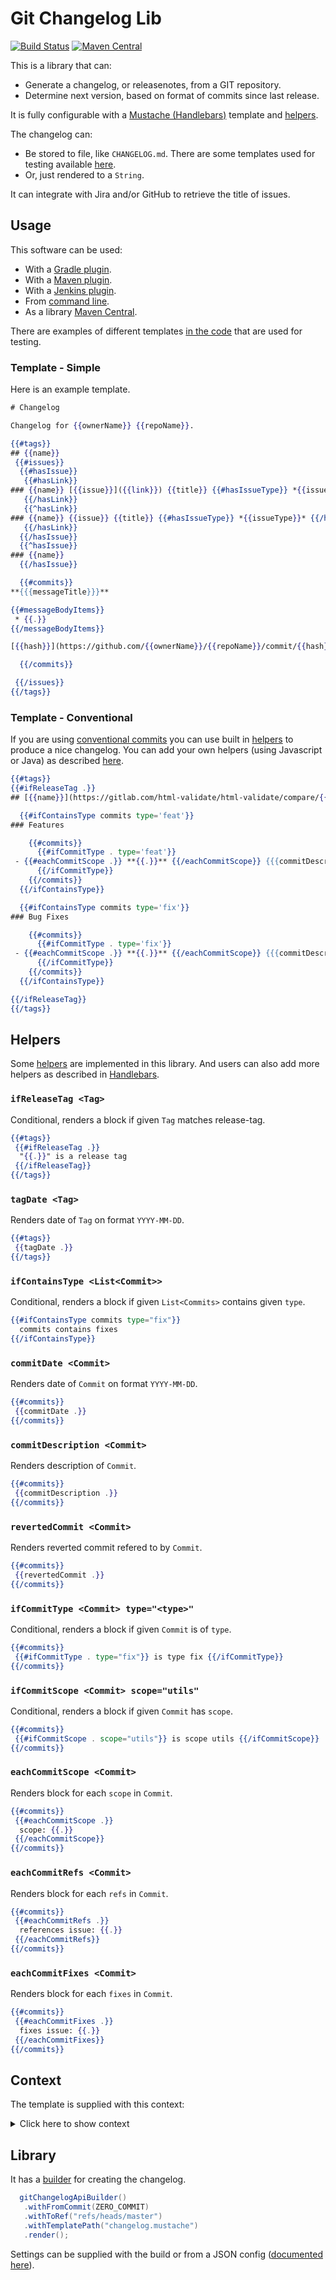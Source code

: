 # Git Changelog Lib

[![Build Status](https://travis-ci.org/tomasbjerre/git-changelog-lib.svg?branch=master)](https://travis-ci.org/tomasbjerre/git-changelog-lib)
[![Maven Central](https://maven-badges.herokuapp.com/maven-central/se.bjurr.gitchangelog/git-changelog-lib/badge.svg)](https://maven-badges.herokuapp.com/maven-central/se.bjurr.gitchangelog/git-changelog-lib)

This is a library that can:

- Generate a changelog, or releasenotes, from a GIT repository.
- Determine next version, based on format of commits since last release.

It is fully configurable with a [Mustache (Handlebars)](https://github.com/jknack/handlebars.java) template and [helpers](#Helpers).

The changelog can:

- Be stored to file, like `CHANGELOG.md`. There are some templates used for testing available [here](/src/test/resources/templatetest).
- Or, just rendered to a `String`.

It can integrate with Jira and/or GitHub to retrieve the title of issues.

## Usage

This software can be used:

- With a [Gradle plugin](https://github.com/tomasbjerre/git-changelog-gradle-plugin).
- With a [Maven plugin](https://github.com/tomasbjerre/git-changelog-maven-plugin).
- With a [Jenkins plugin](https://github.com/jenkinsci/git-changelog-plugin).
- From [command line](https://github.com/tomasbjerre/git-changelog-command-line).
- As a library [Maven Central](http://search.maven.org/#search%7Cga%7C1%7Ca%3A%22git-changelog-lib%22).

There are examples of different templates [in the code](/src/test/resources) that are used for testing.

### Template - Simple

Here is an example template.

```hbs
# Changelog

Changelog for {{ownerName}} {{repoName}}.

{{#tags}}
## {{name}}
 {{#issues}}
  {{#hasIssue}}
   {{#hasLink}}
### {{name}} [{{issue}}]({{link}}) {{title}} {{#hasIssueType}} *{{issueType}}* {{/hasIssueType}} {{#hasLabels}} {{#labels}} *{{.}}* {{/labels}} {{/hasLabels}}
   {{/hasLink}}
   {{^hasLink}}
### {{name}} {{issue}} {{title}} {{#hasIssueType}} *{{issueType}}* {{/hasIssueType}} {{#hasLabels}} {{#labels}} *{{.}}* {{/labels}} {{/hasLabels}}
   {{/hasLink}}
  {{/hasIssue}}
  {{^hasIssue}}
### {{name}}
  {{/hasIssue}}

  {{#commits}}
**{{{messageTitle}}}**

{{#messageBodyItems}}
 * {{.}}
{{/messageBodyItems}}

[{{hash}}](https://github.com/{{ownerName}}/{{repoName}}/commit/{{hash}}) {{authorName}} *{{commitTime}}*

  {{/commits}}

 {{/issues}}
{{/tags}}
```

### Template - Conventional

If you are using [conventional commits](https://www.conventionalcommits.org/en/v1.0.0/) you can use built in [helpers](/src/main/java/se/bjurr/gitchangelog/api/helpers) to produce a nice changelog. You can add your own helpers (using Javascript or Java) as described [here](https://github.com/jknack/handlebars.java).

```hbs
{{#tags}}
{{#ifReleaseTag .}}
## [{{name}}](https://gitlab.com/html-validate/html-validate/compare/{{name}}) ({{tagDate .}})

  {{#ifContainsType commits type='feat'}}
### Features

    {{#commits}}
      {{#ifCommitType . type='feat'}}
 - {{#eachCommitScope .}} **{{.}}** {{/eachCommitScope}} {{{commitDescription .}}} ([{{hash}}](https://gitlab.com/html-validate/html-validate/commit/{{hashFull}}))
      {{/ifCommitType}}
    {{/commits}}
  {{/ifContainsType}}

  {{#ifContainsType commits type='fix'}}
### Bug Fixes

    {{#commits}}
      {{#ifCommitType . type='fix'}}
 - {{#eachCommitScope .}} **{{.}}** {{/eachCommitScope}} {{{commitDescription .}}} ([{{hash}}](https://gitlab.com/html-validate/html-validate/commit/{{hashFull}}))
      {{/ifCommitType}}
    {{/commits}}
  {{/ifContainsType}}

{{/ifReleaseTag}}
{{/tags}}
```

## Helpers

Some [helpers](/src/main/java/se/bjurr/gitchangelog/api/helpers) are implemented in this library. And users can also add more helpers as described in [Handlebars](https://github.com/jknack/handlebars.java).

### `ifReleaseTag <Tag>`

Conditional, renders a block if given `Tag` matches release-tag.

```hbs
{{#tags}}
 {{#ifReleaseTag .}}
  "{{.}}" is a release tag
 {{/ifReleaseTag}}
{{/tags}}
```

### `tagDate <Tag>`

Renders date of `Tag` on format `YYYY-MM-DD`.

```hbs
{{#tags}}
 {{tagDate .}}
{{/tags}}
```

### `ifContainsType <List<Commit>>`

Conditional, renders a block if given `List<Commits>` contains given `type`.

```hbs
{{#ifContainsType commits type="fix"}}
  commits contains fixes
{{/ifContainsType}}
```

### `commitDate <Commit>`

Renders date of `Commit` on format `YYYY-MM-DD`.

```hbs
{{#commits}}
 {{commitDate .}}
{{/commits}}
```

### `commitDescription <Commit>`

Renders description of `Commit`.

```hbs
{{#commits}}
 {{commitDescription .}}
{{/commits}}
```

### `revertedCommit <Commit>`

Renders reverted commit refered to by `Commit`.

```hbs
{{#commits}}
 {{revertedCommit .}}
{{/commits}}
```

### `ifCommitType <Commit> type="<type>"`

Conditional, renders a block if given `Commit` is of `type`.

```hbs
{{#commits}}
 {{#ifCommitType . type="fix"}} is type fix {{/ifCommitType}}
{{/commits}}
```

### `ifCommitScope <Commit> scope="utils"`

Conditional, renders a block if given `Commit` has `scope`.

```hbs
{{#commits}}
 {{#ifCommitScope . scope="utils"}} is scope utils {{/ifCommitScope}}
{{/commits}}
```

### `eachCommitScope <Commit>`

Renders block for each `scope` in `Commit`.

```hbs
{{#commits}}
 {{#eachCommitScope .}}
  scope: {{.}}
 {{/eachCommitScope}}
{{/commits}}
```

### `eachCommitRefs <Commit>`

Renders block for each `refs` in `Commit`.

```hbs
{{#commits}}
 {{#eachCommitRefs .}}
  references issue: {{.}}
 {{/eachCommitRefs}}
{{/commits}}
```

### `eachCommitFixes <Commit>`

Renders block for each `fixes` in `Commit`.

```hbs
{{#commits}}
 {{#eachCommitFixes .}}
  fixes issue: {{.}}
 {{/eachCommitFixes}}
{{/commits}}
```

## Context

The template is supplied with this context:

<details><summary>Click here to show context</summary>
<p>

```
- ownerName (Derived from the clone URL, for this repo it would be "tomasbjerre")
- repoName (Derived from the clone URL, for this repo it would be "git-changelog-lib")
* commits
 - authorName
 - authorEmailAddress
 - commitTime
 - hash
 - hashFull
 - merge (True if this is a merge-commit)
 - message (The full message)
 - messageTitle (Only the first line of the message)
 - messageBody (Everything, except the title)
 * messageBodyItems (List of strings, the lines after the title)
* tags
 - name
 - annotation
 - tagTime
 - hasTagTime
 * commits
  - authorName
  - authorEmailAddress
  - commitTime
  - hash
  - hashFull
  - merge (True if this is a merge-commit)
  - message (The full message)
  - messageTitle (Only the first line of the message)
  - messageBody (Everything, except the title)
  * messageBodyItems (List of strings, the lines after the title)
 * authors
  - authorName
  - authorEmail
  * commits
   - authorName
   - authorEmailAddress
   - commitTime
   - hash
   - hashFull
   - merge (True if this is a merge-commit)
   - message (The full message)
   - messageTitle (Only the first line of the message)
   - messageBody (Everything, except the title)
   * messageBodyItems (List of strings, the lines after the title)
 * issueTypes
  - name (Like GitHub, GitLab, Jira, ...)
  * issues
   - name
   - hasIssue
   - issue
   - hasLink
   - link
   - hasTitle
   - title
   - hasDescription
   - description
   - hasType
   - type
   - isJira
   - isGitHub
   - isGitLab
   - isCustom
   - isNoIssue
   - hasLabels
   - labels
   - hasLinkedIssues
   - linkedIssues
   * commits
    - authorName
    - authorEmailAddress
    - commitTime
    - hash
    - hashFull
    - merge (True if this is a merge-commit)
    - message (The full message)
    - messageTitle (Only the first line of the message)
    - messageBody (Everything, except the title)
    * messageBodyItems (List of strings, the lines after the title)
   * authors
    - authorName
    - authorEmail
    * commits
     - authorName
     - authorEmailAddress
     - commitTime
     - hash
     - hashFull
     - merge (True if this is a merge-commit)
     - message (The full message)
     - messageTitle (Only the first line of the message)
     - messageBody (Everything, except the title)
     * messageBodyItems (List of strings, the lines after the title)
 * issues
  - name
  - hasIssue
  - issue
  - hasLink
  - link
  - hasTitle
  - title
  - hasDescription
  - description
  - hasType
  - type
  - isJira
  - isGitHub
  - isGitLab
  - isCustom
  - isNoIssue
  - hasLabels
  - labels
  - hasLinkedIssues
  - linkedIssues
  * commits
   - authorName
   - authorEmailAddress
   - commitTime
   - hash
   - hashFull
   - merge (True if this is a merge-commit)
   - message (The full message)
   - messageTitle (Only the first line of the message)
   - messageBody (Everything, except the title)
   * messageBodyItems (List of strings, the lines after the title)
  * authors
   - authorName
   - authorEmail
   * commits
    - authorName
    - authorEmailAddress
    - commitTime
    - hash
    - hashFull
    - merge (True if this is a merge-commit)
    - message (The full message)
    - messageTitle (Only the first line of the message)
    - messageBody (Everything, except the title)
    * messageBodyItems (List of strings, the lines after the title)
* authors
 - authorName
 - authorEmail
 * commits
  - authorName
  - authorEmailAddress
  - commitTime
  - hash
  - hashFull
  - merge (True if this is a merge-commit)
  - message (The full message)
  - messageTitle (Only the first line of the message)
  - messageBody (Everything, except the title)
  * messageBodyItems (List of strings, the lines after the title)
* issues
 - name
 - hasIssue
 - issue
 - hasLink
 - link
 - hasTitle
 - title
 - hasDescription
 - description
 - hasType
 - type
 - isJira
 - isGitHub
 - isGitLab
 - isCustom
 - isNoIssue
 - hasLabels
 - labels
 - hasLinkedIssues
 - linkedIssues
 * commits
  - authorName
  - authorEmailAddress
  - commitTime
  - hash
  - hashFull
  - merge (True if this is a merge-commit)
  - message (The full message)
  - messageTitle (Only the first line of the message)
  - messageBody (Everything, except the title)
  * messageBodyItems (List of strings, the lines after the title)
 * authors
  - authorName
  - authorEmail
  * commits
   - authorName
   - authorEmailAddress
   - commitTime
   - hash
   - hashFull
   - merge (True if this is a merge-commit)
   - message (The full message)
   - messageTitle (Only the first line of the message)
   - messageBody (Everything, except the title)
   * messageBodyItems (List of strings, the lines after the title)
```

</p>
</details>

## Library

It has a [builder](/src/main/java/se/bjurr/gitchangelog/api/GitChangelogApi.java) for creating the changelog.

```java
  gitChangelogApiBuilder()
   .withFromCommit(ZERO_COMMIT)
   .withToRef("refs/heads/master")
   .withTemplatePath("changelog.mustache")
   .render();
```

Settings can be supplied with the build or from a JSON config ([documented here](/src/main/java/se/bjurr/gitchangelog/internal/settings/Settings.java)).
